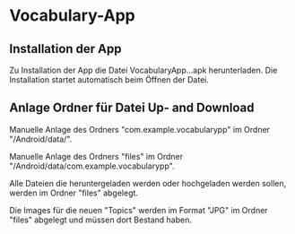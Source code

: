 # Vocabulary-App

## Installation der App

Zu Installation der App die Datei VocabularyApp...apk herunterladen. Die Installation startet automatisch beim Öffnen der Datei.

## Anlage Ordner für Datei Up- and Download

Manuelle Anlage des Ordners "com.example.vocabularypp" im Ordner "/Android/data/".

Manuelle Anlage des Ordners "files" im Ordner "/Android/data/com.example.vocabularypp".

Alle Dateien die heruntergeladen werden oder hochgeladen werden sollen, werden im Ordner "files" abgelegt.

Die Images für die neuen "Topics" werden im Format "JPG" im Ordner "files" abgelegt und müssen dort Bestand haben.
